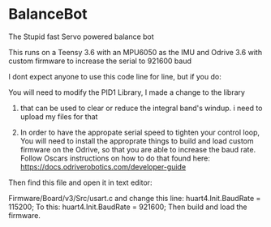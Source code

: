 # BalanceBot
The Stupid fast Servo powered balance bot

This runs on a Teensy 3.6 with an MPU6050 as the IMU and Odrive 3.6 with custom firmware to increase the serial to 921600 baud

I dont expect anyone to use this code line for line, but if you do:

You will need to modify the PID1 Library, I made a change to the library
1. that can be used to clear or reduce the integral band's windup. i need to upload my files for that


2. In order to have the appropate serial speed to tighten your control loop, You will need to install the approprate things to build and load custom firmware on the Odrive, so that you are able to increase the baud rate. Follow Oscars instructions on how to do that found here:
https://docs.odriverobotics.com/developer-guide


Then find this file and open it in text editor:

Firmware/Board/v3/Src/usart.c
and change this line:
huart4.Init.BaudRate = 115200;
To this:
huart4.Init.BaudRate = 921600;
Then build and load the firmware. 



